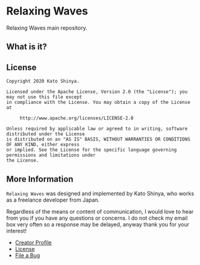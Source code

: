 # Relaxing Waves

Relaxing Waves main repository.

## What is it?

## License

```
Copyright 2020 Kato Shinya.

Licensed under the Apache License, Version 2.0 (the "License"); you may not use this file except
in compliance with the License. You may obtain a copy of the License at

     http://www.apache.org/licenses/LICENSE-2.0

Unless required by applicable law or agreed to in writing, software distributed under the License
is distributed on an "AS IS" BASIS, WITHOUT WARRANTIES OR CONDITIONS OF ANY KIND, either express
or implied. See the License for the specific language governing permissions and limitations under
the License.
```

## More Information

`Relaxing Waves` was designed and implemented by Kato Shinya, who works as a freelance developer from Japan.

Regardless of the means or content of communication, I would love to hear from you if you have any questions or concerns. I do not check my email box very often so a response may be delayed, anyway thank you for your interest!

- [Creator Profile](https://github.com/myConsciousness)
- [License](https://github.com/myConsciousness/relaxing-waves/blob/master/LICENSE)
- [File a Bug](https://github.com/myConsciousness/relaxing-waves/issues)
